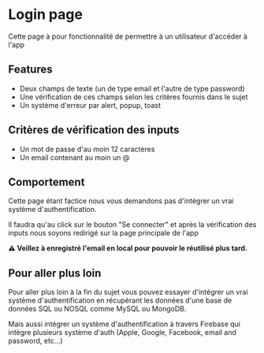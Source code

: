 # Login page

Cette page à pour fonctionnalité de permettre à un utilisateur d'accéder à l'app

## Features

- Deux champs de texte (un de type email et l'autre de type password)
- Une vérification de ces champs selon les critères fournis dans le sujet
- Un système d'erreur par alert, popup, toast

## Critères de vérification des inputs

- Un mot de passe d'au moin 12 caractères
- Un email contenant au moin un @

## Comportement

Cette page étant factice nous vous demandons pas d'intégrer un vrai système d'authentification.

Il faudra qu'au click sur le bouton "Se connecter" et après la vérification des inputs nous soyons redirigé sur la page principale de l'app

**⚠️ Veillez à enregistré l'email en local pour pouvoir le réutilisé plus tard.**

## Pour aller plus loin

Pour aller plus loin à la fin du sujet vous pouvez essayer d'intégrer un vrai système d'authentification en récupérant les données d'une base de données SQL ou NOSQL comme MySQL ou MongoDB.

Mais aussi intégrer un système d'authentification à travers Firebase qui intègre plusieurs système d'auth (Apple, Google, Facebook, email and password, etc...)